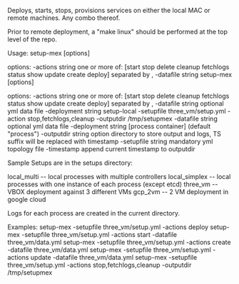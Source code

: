   
Deploys, starts, stops, provisions services on either the local MAC or remote machines.  Any combo thereof.


Prior to remote deployment, a "make linux" should be performed at the top level of the repo.

Usage:
setup-mex [options]

options:
  -actions string
        one or more of: [start stop delete cleanup fetchlogs status show update create deploy] separated by ,
  -datafile string
setup-mex [options]

options:
  -actions string
        one or more of: [start stop delete cleanup fetchlogs status show update create deploy] separated by ,
  -datafile string
        optional yml data file
  -deployment string
setup-local -setupfile three_vm/setup.yml -action stop,fetchlogs,cleanup -outputdir /tmp/setupmex
  -datafile string
        optional yml data file
  -deployment string
        [process container] (default "process")
  -outputdir string
        option directory to store output and logs, TS suffix will be replaced with timestamp
  -setupfile string
        mandatory yml topology file
  -timestamp
        append current timestamp to outputdir

Sample Setups are in the setups directory:

local_multi -- local processes with multiple controllers
local_simplex -- local processes with one instance of each process (except etcd)
three_vm -- VBOX deployment against 3 different VMs
gcp_2vm -- 2 VM deployment in google cloud

Logs for each process are created in the current directory.

Examples:
setup-mex -setupfile three_vm/setup.yml -actions deploy
setup-mex -setupfile three_vm/setup.yml -actions start -datafile three_vm/data.yml
setup-mex -setupfile three_vm/setup.yml -actions create -datafile three_vm/data.yml
setup-mex -setupfile three_vm/setup.yml -actions update -datafile three_vm/data.yml
setup-mex -setupfile three_vm/setup.yml -actions stop,fetchlogs,cleanup -outputdir /tmp/setupmex
